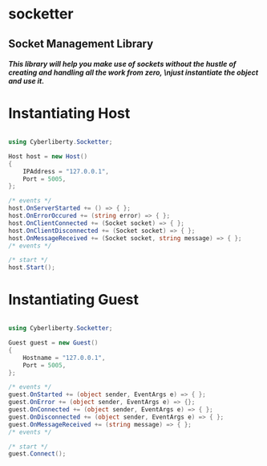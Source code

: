 # socketter
## Socket Management Library

##### This library will help you make use of sockets without the hustle of creating and handling all the work from zero, \njust instantiate the object and use it.

# Instantiating Host

```c#

using Cyberliberty.Socketter;

Host host = new Host()
{
    IPAddress = "127.0.0.1",
    Port = 5005,
};

/* events */
host.OnServerStarted += () => { };
host.OnErrorOccured += (string error) => { };
host.OnClientConnected += (Socket socket) => { };
host.OnClientDisconnected += (Socket socket) => { };
host.OnMessageReceived += (Socket socket, string message) => { };
/* events */

/* start */
host.Start();
```

# Instantiating Guest

```c#

using Cyberliberty.Socketter;

Guest guest = new Guest()
{
    Hostname = "127.0.0.1",
    Port = 5005,
};

/* events */
guest.OnStarted += (object sender, EventArgs e) => { };
guest.OnError += (object sender, EventArgs e) => {};
guest.OnConnected += (object sender, EventArgs e) => { };
guest.OnDisconnected += (object sender, EventArgs e) => { };
guest.OnMessageReceived += (string message) => { };
/* events */

/* start */
guest.Connect();
```

